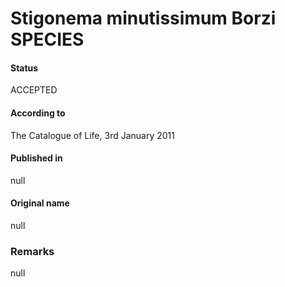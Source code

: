 Stigonema minutissimum Borzi SPECIES
=======

#### Status
ACCEPTED

#### According to
The Catalogue of Life, 3rd January 2011

#### Published in
null

#### Original name
null

### Remarks
null
